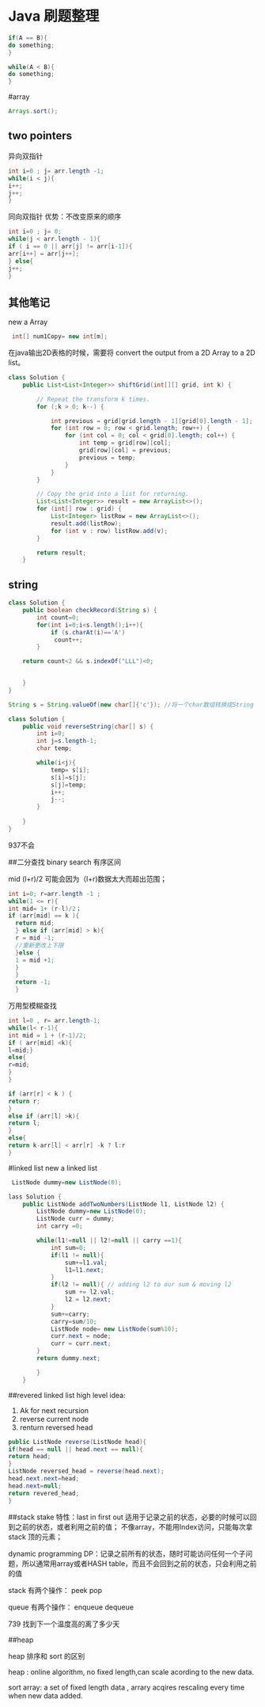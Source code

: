 #  Java 刷题整理
```java
if(A == B){
do something;
}

```
```java
while(A < B){
do something;
}

```
#array
```java
Arrays.sort();
```

## two pointers

异向双指针
```java
int i=0 ; j= arr.length -1;
while(i < j){
i++;
j++;
}
```

同向双指针
优势：不改变原来的顺序
```java
int i=0 ; j= 0;
while(j < arr.length - 1){
if ( i == 0 || arr[j] != arr[i-1]){
arr[i++] = arr[j++];
} else{
j++;
}
```

## 其他笔记
new a Array

```java
 int[] num1Copy= new int[m];
```
 
在java输出2D表格的时候，需要将 convert the output from a 2D Array to a 2D list。

```java
class Solution {
    public List<List<Integer>> shiftGrid(int[][] grid, int k) {

        // Repeat the transform k times.
        for (;k > 0; k--) {

            int previous = grid[grid.length - 1][grid[0].length - 1];
            for (int row = 0; row < grid.length; row++) {
                for (int col = 0; col < grid[0].length; col++) {
                    int temp = grid[row][col];
                    grid[row][col] = previous;
                    previous = temp;
                }
            }
        }

        // Copy the grid into a list for returning.
        List<List<Integer>> result = new ArrayList<>();
        for (int[] row : grid) {
            List<Integer> listRow = new ArrayList<>();
            result.add(listRow);
            for (int v : row) listRow.add(v);
        }

        return result;
    }
```

## string
```java
class Solution {
    public boolean checkRecord(String s) {
        int count=0;
        for(int i=0;i<s.length();i++){
            if (s.charAt(i)=='A')
             count++;
        }

    return count<2 && s.indexOf("LLL")<0;

        
    }
}
```
```java
String s = String.valueOf(new char[]{'c'}); //将一个char数组转换成String
```
```java
class Solution {
    public void reverseString(char[] s) {
        int i=0;
        int j=s.length-1;
        char temp;

        while(i<j){
            temp= s[i];
            s[i]=s[j];
            s[j]=temp;
            i++;
            j--;
        }
        
    }
}
```

937不会



##二分查找 binary search
有序区间

mid (l+r)/2 可能会因为（l+r)数据太大而超出范围；

```java
int i=0; r=arr.length -1 ;
while(1 <= r){
int mid= 1+ (r-l)/2；
if (arr[mid] == k ){
  return mid;
  } else if (arr[mid] > k){
  r = mid -1;
  //重新更改上下限
  }else {
  1 = mid +1;
  }
  }
  return -1;
  }
```
  万用型模糊查找
```java
int l=0 , r= arr.length-1;
while(l< r-1){
int mid = 1 + (r-1)/2;
if ( arr[mid] <k){
l=mid;}
else{
r=mid;
}
}

if (arr[r] < k ) {
return r;
}
else if (arr[l] >k){
return l;
}
else{
return k-arr[l] < arr[r] -k ? l:r
}
```

#linked list
new a linked list
```java
 ListNode dummy=new ListNode(0);
 ```

```java
lass Solution {
    public ListNode addTwoNumbers(ListNode l1, ListNode l2) {
        ListNode dummy=new ListNode(0);
        ListNode curr = dummy;
        int carry =0;

        while(l1!=null || l2!=null || carry ==1){
            int sum=0;
            if(l1 != null){
                sum+=l1.val;
                l1=l1.next;
            }
            if(l2 != null){ // adding l2 to our sum & moving l2
                sum += l2.val;
                l2 = l2.next;
            }
            sum+=carry;
            carry=sum/10;
            ListNode node= new ListNode(sum%10);
            curr.next = node;
            curr = curr.next;
        }
        return dummy.next;

        }
    }
```



##revered linked list
high level idea:

1. Ak for next recursion
2. reverse current node
3. renturn reversed head

```java
public ListNode reverse(ListNode head){
if(head == null || head.next == null){
return head;
}
ListNode reversed_head = reverse(head.next);
head.next.next=head;
head.next=null;
return revered_head;
}
```


##stack
stake
特性：last in first out
适用于记录之前的状态，必要的时候可以回到之前的状态，或者利用之前的值；
不像array，不能用Index访问，只能每次拿stack 顶的元素；

dynamic programming
DP：记录之前所有的状态，随时可能访问任何一个子问题，所以通常用array或者HASH table，而且不会回到之前的状态，只会利用之前的值

stack 有两个操作：
peek
pop

queue 有两个操作：
enqueue
dequeue


739
找到下一个温度高的离了多少天







##heap

heap 排序和 sort 的区别

heap : online algorithm, no fixed length,can scale acording to the new data.

sort array: a set of fixed length data , arrary acqires rescaling every time when new data added.





